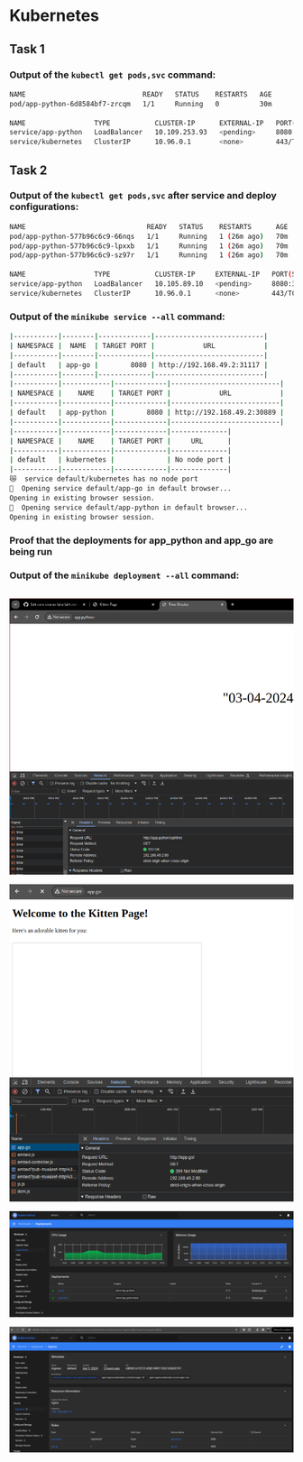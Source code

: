 # Kubernetes

## Task 1
### Output of the `kubectl get pods,svc` command:

```sh
NAME                             READY   STATUS    RESTARTS   AGE
pod/app-python-6d8584bf7-zrcqm   1/1     Running   0          30m

NAME                 TYPE           CLUSTER-IP      EXTERNAL-IP   PORT(S)          AGE
service/app-python   LoadBalancer   10.109.253.93   <pending>     8080:31497/TCP   24m
service/kubernetes   ClusterIP      10.96.0.1       <none>        443/TCP          15h

```

## Task 2
### Output of the `kubectl get pods,svc` after service and deploy configurations:

```sh
NAME                              READY   STATUS    RESTARTS      AGE
pod/app-python-577b96c6c9-66nqs   1/1     Running   1 (26m ago)   70m
pod/app-python-577b96c6c9-lpxxb   1/1     Running   1 (26m ago)   70m
pod/app-python-577b96c6c9-sz97r   1/1     Running   1 (26m ago)   70m

NAME                 TYPE           CLUSTER-IP     EXTERNAL-IP   PORT(S)          AGE
service/app-python   LoadBalancer   10.105.89.10   <pending>     8080:30889/TCP   70m
service/kubernetes   ClusterIP      10.96.0.1      <none>        443/TCP          18h

```

### Output of the `minikube service --all` command:

```sh
|-----------|--------|-------------|---------------------------|
| NAMESPACE |  NAME  | TARGET PORT |            URL            |
|-----------|--------|-------------|---------------------------|
| default   | app-go |        8080 | http://192.168.49.2:31117 |
|-----------|--------|-------------|---------------------------|
|-----------|------------|-------------|---------------------------|
| NAMESPACE |    NAME    | TARGET PORT |            URL            |
|-----------|------------|-------------|---------------------------|
| default   | app-python |        8080 | http://192.168.49.2:30889 |
|-----------|------------|-------------|---------------------------|
|-----------|------------|-------------|--------------|
| NAMESPACE |    NAME    | TARGET PORT |     URL      |
|-----------|------------|-------------|--------------|
| default   | kubernetes |             | No node port |
|-----------|------------|-------------|--------------|
😿  service default/kubernetes has no node port
🎉  Opening service default/app-go in default browser...
Opening in existing browser session.
🎉  Opening service default/app-python in default browser...
Opening in existing browser session.

```


### Proof that the deployments for app\_python and app\_go are being run

### Output of the `minikube deployment --all` command:
```sh

```

![python deployment](screenshots/app_python.png)

![go deployment](screenshots/app_go.png)

![all deployments in dashboard](screenshots/deployments.png)

![ingress settings](screenshots/ingress.png)
